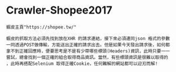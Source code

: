 # Crawler-Shopee2017
    蝦皮主頁"https://shopee.tw/"

    蝦皮的抓取方法必須先找到放在XHR 的請求連結，接下來必須連同json 格式的參數
    一同透過POST做傳輸，方能送出正確的請求出去。但是如果今天發出請求後，如何都
    拿不到正確回應時，便要思考是不是有少帶哪些標頭(Headers)資訊，此時只要一一
    嘗試，總會找到一個正確的組合取得商品資訊。當然，有些標頭資訊是很難以取得的
    ，此時再搭配Selenium 取得正確Cookie，任何難解的網站都可以迎刃而解!


